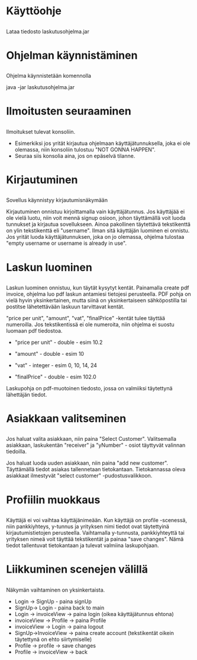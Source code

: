 # Käyttöohje <h2>

Lataa tiedosto laskutusohjelma.jar

# Ohjelman käynnistäminen <h2> 

Ohjelma käynnistetään komennolla 

java -jar laskutusohjelma.jar

# Ilmoitusten seuraaminen <h2> 

Ilmoitukset tulevat konsoliin. 

- Esimerkiksi jos yrität kirjautua ohjelmaan käyttäjätunnuksella, joka ei ole olemassa, niin konsoliin tulostuu "NOT GONNA HAPPEN". 
- Seuraa siis konsolia aina, jos on epäselvä tilanne. 


# Kirjautuminen <h2>

Sovellus käynnistyy kirjautumisnäkymään 

Kirjautuminen onnistuu kirjoittamalla vain käyttäjätunnus. Jos käyttäjää ei ole vielä luotu, niin voit mennä signup osioon, johon täyttämällä voit luoda tunnukset ja kirjautua sovellukseen.
Ainoa pakollinen täytettävä tekstikenttä on ylin tekstikenttä eli "username". Ilman sitä käyttäjän luominen ei onnistu.
Jos yrität luoda käyttäjätunnuksen, joka on jo olemassa, ohjelma tulostaa "empty username or username is already in use".  


# Laskun luominen <h2> 

Laskun luominen onnistuu, kun täytät kysytyt kentät. Painamalla create pdf invoice, ohjelma luo pdf laskun antamiesi tietojesi perusteella. 
PDF pohja on vielä hyvin yksinkertainen, mutta siinä on yksinkertaiseen sähköpostilla tai postitse lähetettävään laskuun tarvittavat kentät.

"price per unit", "amount", "vat", "finalPrice" -kentät tulee täyttää numeroilla. Jos tekstikentissä ei ole numeroita, niin ohjelma ei suostu luomaan pdf tiedostoa. 

* "price per unit" - double - esim 10.2

* "amount" - double - esim 10

* "vat" - integer - esim 0, 10, 14, 24

* "finalPrice" - double - esim 102.0 

Laskupohja on pdf-muotoinen tiedosto, jossa on valmiiksi täytettynä lähettäjän tiedot. 

# Asiakkaan valitseminen <h2> 

Jos haluat valita asiakkaan, niin paina "Select Customer". Valitsemalla asiakkaan, laskukentän "receiver" ja "yNumber" - osiot täyttyvät valinnan tiedoilla. 

Jos haluat luoda uuden asiakkaan, niin paina "add new customer". Täyttämällä tiedot asiakas tallennetaan tietokantaan. Tietokannassa oleva asiakkaat ilmestyvät "select customer" -pudostusvalikkoon. 


# Profiilin muokkaus <h2> 

Käyttäjä ei voi vaihtaa käyttäjänimeään. 
Kun käyttäjä on profile -scenessä, niin pankkiyhteys, y-tunnus ja yrityksen nimi tiedot ovat täytettyinä kirjautumistietojen perusteella. 
Vaihtamalla y-tunnusta, pankkiyhteyttä tai yrityksen nimeä voit täyttää tekstikentät ja painaa "save changes". Nämä tiedot tallentuvat tietokantaan ja tulevat valmiina laskupohjaan.

# Liikkuminen scenejen välillä <h2> 

Näkymän vaihtaminen on yksinkertaista. 
* Login -> SignUp - paina signUp
* SignUp-> Login - paina back to main 
* Login -> invoiceView -> paina login (oikea käyttäjätunnus ehtona) 
* invoiceView -> Profile -> paina Profile
* invoiceView -> Login -> paina logout
* SignUp->InvoiceView -> paina create account (tekstikentät oikein täytettynä on ehto siirtymiselle)
* Profile -> profile -> save changes 
* Profile -> invoiceView -> back 

